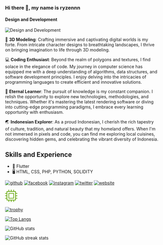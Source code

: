 ### Hi there 👋, my name is ryzennn
#### Design and Development
![Design and Development](https://pbs.twimg.com/profile_banners/1671492964189892608/1711115323/600x200)

🎨 **3D Modeling**: Crafting immersive and captivating digital worlds is my forte. From intricate character designs to breathtaking landscapes, I thrive on bringing imagination to life through 3D modeling.

💻 **Coding Enthusiast**: Beyond the realm of polygons and textures, I find solace in the elegance of code. My journey in computer science has equipped me with a deep understanding of algorithms, data structures, and software development principles. I enjoy delving into the intricacies of programming languages to create efficient and innovative solutions.

🌱 **Eternal Learner**: The pursuit of knowledge is my constant companion. I relish the opportunity to explore new technologies, methodologies, and techniques. Whether it's mastering the latest rendering software or diving into cutting-edge programming paradigms, I embrace every learning opportunity with enthusiasm.

🌏 **Indonesian Explorer**: As a proud Indonesian, I cherish the rich tapestry of culture, tradition, and natural beauty that my homeland offers. When I'm not immersed in pixels and code, you can find me exploring local cuisines, discovering hidden gems, and celebrating the vibrant diversity of Indonesia.

## Skills and Experience
* 📱 Flutter
* 🖥️ HTML, CSS, PHP, PYTHON, SOLIDITY



[<img src='https://cdn.jsdelivr.net/npm/simple-icons@3.0.1/icons/github.svg' alt='github' height='40'>](https://github.com/meryzennn)  [<img src='https://cdn.jsdelivr.net/npm/simple-icons@3.0.1/icons/facebook.svg' alt='facebook' height='40'>](https://www.facebook.com/ryzenzx)  [<img src='https://cdn.jsdelivr.net/npm/simple-icons@3.0.1/icons/instagram.svg' alt='instagram' height='40'>](https://www.instagram.com/me.ryzen/)  [<img src='https://cdn.jsdelivr.net/npm/simple-icons@3.0.1/icons/twitter.svg' alt='twitter' height='40'>](https://twitter.com/0x5zen)  [<img src='https://cdn.jsdelivr.net/npm/simple-icons@3.0.1/icons/icloud.svg' alt='website' height='40'>](https://linktr.ee/meryzennn)  

<a href='https://docs.github.com/en/developers'><img src='https://raw.githubusercontent.com/acervenky/animated-github-badges/master/assets/devbadge.gif' width='40' height='40'></a> 

[![trophy](https://github-profile-trophy.vercel.app/?username=meryzennn)](https://github.com/ryo-ma/github-profile-trophy)

[![Top Langs](https://github-readme-stats.vercel.app/api/top-langs/?username=meryzennn)](https://github.com/anuraghazra/github-readme-stats)

![GitHub stats](https://github-readme-stats.vercel.app/api?username=meryzennn&show_icons=true)  

![GitHub streak stats](https://streak-stats.demolab.com/?user=meryzennn)  

